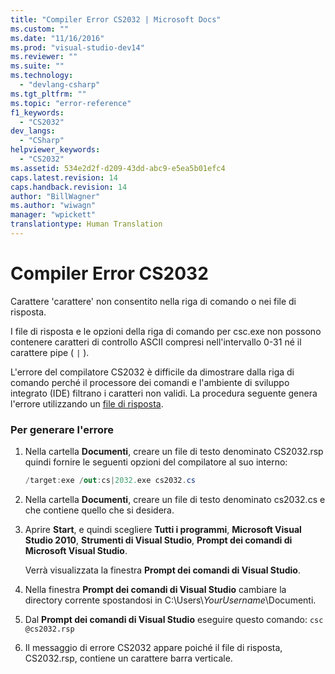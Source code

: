 ```yaml
---
title: "Compiler Error CS2032 | Microsoft Docs"
ms.custom: ""
ms.date: "11/16/2016"
ms.prod: "visual-studio-dev14"
ms.reviewer: ""
ms.suite: ""
ms.technology: 
  - "devlang-csharp"
ms.tgt_pltfrm: ""
ms.topic: "error-reference"
f1_keywords: 
  - "CS2032"
dev_langs: 
  - "CSharp"
helpviewer_keywords: 
  - "CS2032"
ms.assetid: 534e2d2f-d209-43dd-abc9-e5ea5b01efc4
caps.latest.revision: 14
caps.handback.revision: 14
author: "BillWagner"
ms.author: "wiwagn"
manager: "wpickett"
translationtype: Human Translation
---
```

# Compiler Error CS2032
Carattere 'carattere' non consentito nella riga di comando o nei file di risposta.  
  
 I file di risposta e le opzioni della riga di comando per csc.exe non possono contenere caratteri di controllo ASCII compresi nell'intervallo 0\-31 né il carattere pipe \(       `|` \).  
  
 L'errore del compilatore CS2032 è difficile da dimostrare dalla riga di comando perché il processore dei comandi e l'ambiente di sviluppo integrato \(IDE\) filtrano i caratteri non validi.  La procedura seguente genera l'errore utilizzando un [file di risposta](../../../csharp/language-reference/compiler-options/response-file-compiler-option.md).  
  
### Per generare l'errore  
  
1.  Nella cartella **Documenti**, creare un file di testo denominato CS2032.rsp quindi fornire le seguenti opzioni del compilatore al suo interno:  
  
    ```c#  
    /target:exe /out:cs|2032.exe cs2032.cs  
    ```  
  
2.  Nella cartella **Documenti**, creare un file di testo denominato cs2032.cs e che contiene quello che si desidera.  
  
3.  Aprire **Start**, e quindi scegliere **Tutti i programmi**, **Microsoft Visual Studio 2010**, **Strumenti di Visual Studio**, **Prompt dei comandi di Microsoft Visual Studio**.  
  
     Verrà visualizzata la finestra **Prompt dei comandi di Visual Studio**.  
  
4.  Nella finestra **Prompt dei comandi di Visual Studio** cambiare la directory corrente spostandosi in C:\\Users\\*YourUsername*\\Documenti.  
  
5.  Dal **Prompt dei comandi di Visual Studio** eseguire questo comando: `csc @cs2032.rsp`  
  
6.  Il messaggio di errore CS2032 appare poiché il file di risposta, CS2032.rsp, contiene un carattere barra verticale.